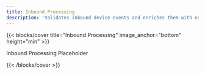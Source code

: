 ```yaml
---
title: Inbound Processing
description: 'Validates inbound device events and enriches them with extra metadata before further processing'
---
```


<!--add blocks of content here to add more sections to the  page -->

{{< blocks/cover title="Inbound Processing" image_anchor="bottom" height="min" >}}
<p class="lead mt-5">Inbound Processing Placeholder</p>
{{< /blocks/cover >}}
